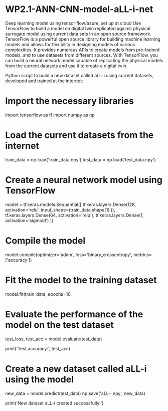 # WP2.1-ANN-CNN-model-aLL-i-net
Deep learning model using tensor flow/azure, set up at cloud
Use TensorFlow to build a model on digital twin replicated against physical surrogate  model using current data sets in an open source framework.
TensorFlow is a powerful open source library for building machine learning models and allows for flexibility in designing models of various complexities. It provides numerous APIs to create models from pre-trained models, and to use datasets from different sources. With TensorFlow, you can build a neural network model capable of replicating the physical models from the current datasets and use it to create a digital twin.


 Python script to build a new dataset called aLL-i using current datasets, developed and trained at the internet:

# Import the necessary libraries
import tensorflow as tf
import numpy as np

# Load the current datasets from the internet
train_data = np.load('train_data.npy')
test_data = np.load('test_data.npy')

# Create a neural network model using TensorFlow
model = tf.keras.models.Sequential([
    tf.keras.layers.Dense(128, activation='relu', input_shape=(train_data.shape[1],)),
    tf.keras.layers.Dense(64, activation='relu'),
    tf.keras.layers.Dense(1, activation='sigmoid')
])

# Compile the model
model.compile(optimizer='adam',
              loss='binary_crossentropy',
              metrics=['accuracy'])

# Fit the model to the training dataset
model.fit(train_data, epochs=10,


# Evaluate the performance of the model on the test dataset
test_loss, test_acc = model.evaluate(test_data)

print('Test accuracy:', test_acc)

# Create a new dataset called aLL-i using the model
new_data = model.predict(test_data)
np.save('aLL-i.npy', new_data)

print('New dataset aLL-i created successfully!')




